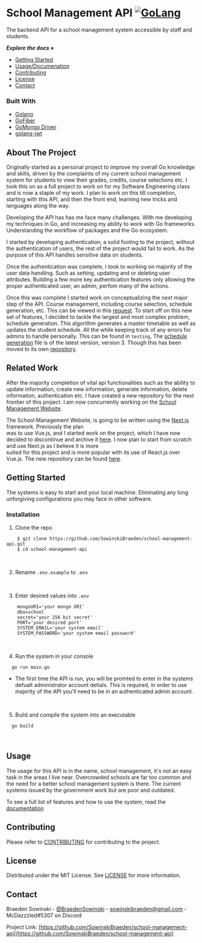 # School Management API [![GoLang](https://pkg.go.dev/badge/golang.org/x/example.svg)](https://go.dev/)

The backend API for a school management system accessible by staff and students.

***Explore the docs »***
* [Getting Started](#getting-started)
* [Usage/Documenation](#usage)
* [Contributing](#contributing)
* [License](#license)
* [Contact](#contact)

### Built With

* [Golang](https://go.dev/)
* [GoFiber](https://gofiber.io/)
* [GoMongo Driver](https://docs.mongodb.com/drivers/go/current/)
* [golang-jwt](https://github.com/golang-jwt/jwt)

## About The Project

Originally started as a personal project to improve my overall Go knowledge and skills, driven by the complaints
of my current school management system for students to view their grades, credits, course selections etc. I took
this on as a full project to work on for my Software Engineering class and is now a staple of my work. I plan to
work on this till completion, starting with this API, and then the front end, learning new tricks and languages
along the way.

Developing the API has has me face many challenges. With me developing my techniques in Go, and increasing my 
ability to work with Go frameworks. Understanding the workflow of packages and the Go ecosystem.

I started by developing authentication; a solid footing to the project, without the authentication of users, 
the rest of the project would fail to work. As the purpose of this API handles sensitive data on students.

Once the authentication was complete, I took to working on majority of the user data handling. Such as 
setting, updating and or deleting user attributes. Building a few more key authentication features only 
allowing the proper authenticated user, an admin, perfom many of the actions.

Once this was complete I started work on conceptualizing the next major step of the API. Course management,
including course selection, schedule generation, etc. This can be viewed in this [request](https://github.com/SowinskiBraeden/school-management-api/issues/5).
To start off on this new set of features, I decided to tackle the largest and most complex problem, 
schedule generation. This algorithm generates a master timetable as well as updates the student schedule. 
All the while keeping track of any errors for admins to handle personally. This can be found in `testing`,
The [schedule generation](/test/scheduleGenerator) file is of the latest version, version 3. Though this has 
been moved to its own [repository](https://github.com/SowinskiBraeden/schedule-generator).

## Related Work

After the majority completion of vital api functionalities such as the ability to update information, create new
information, generate information, delete information, authentication etc. I have created a new repository 
for the next frontier of this project. I am now concurrently working on the [School Management Website](https://github.com/SowinskiBraeden/school-management).

The School Management Website, is going to be written using the [Next.js](https://nextjs.org/) framework. Previously the plan  
was to use Vue.js, and I started work on the project, which I have now decided to discontinue and archive it [here](https://github.com/SowinskiBraeden/school-management-archived). I now plan to start from scratch and use Next.js as I believe it is more  
suited for this project and is more popular with its use of React.js over Vue.js. The new repository can be found [here](https://github.com/SowinskiBraeden/school-management).
<br>

## Getting Started

The systems is easy to start and your local machine. Eliminating any long unforgiving configurations you may face in other software.

### Installation

1. Clone the repo
```
    $ git clone https://github.com/SowinskiBraeden/school-management-api.git
    $ cd school-management-api
```

<br>

2. Rename `.env.example` to `.env`

<br>

3. Enter desired values into `.env`
```
    mongoURI='your mongo URI'
    dbo=school
    secret='your 256 bit secret'
    PORT='your desired port'
    SYSTEM_EMAIL='your system email'
    SYSTEM_PASSWORD='your system email password'
```

<br>

4. Run the system in your console
```
  go run main.go
```

* The first time the API is run, you will be promted to enter in the systems defualt administrator account detials.
 This is required, in order to use majority of the API you'll need to be in an authenticated admin account.

<br>

5. Build and compile the system into an executable
```
  go build
```
<br>


## Usage

The usage for this API is in the name, school management, it's not an easy task in the areas I live near. Overcrowded schools are far too common and the need for a better school management system is there. The current systems issued by the government work but are poor and outdated.

To see a full list of features and how to use the system, read the [documentation](DOCUMENTATION.md)


<!-- CONTRIBUTING -->
## Contributing

Please refer to [CONTRIBUTING](CONTRIBUTING.md) for contributing to the project.



<!-- LICENSE -->
## License

Distributed under the MIT License. See [LICENSE](LICENSE) for more information.


<!-- CONTACT -->
## Contact

Braeden Sowinski - [@BraedenSowinski](https://twitter.com/BraedenSowinski) - sowinskibraeden@gmail.com - McDazzzled#5307 on Discord

Project Link: [https://github.com/SowinskiBraeden/school-management-api](https://github.com/SowinskiBraeden/school-management-api)
